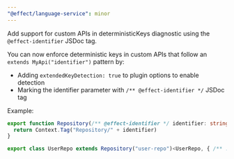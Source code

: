 ```yaml
---
"@effect/language-service": minor
---
```


Add support for custom APIs in deterministicKeys diagnostic using the `@effect-identifier` JSDoc tag.

You can now enforce deterministic keys in custom APIs that follow an `extends MyApi("identifier")` pattern by:
- Adding `extendedKeyDetection: true` to plugin options to enable detection
- Marking the identifier parameter with `/** @effect-identifier */` JSDoc tag

Example:
```ts
export function Repository(/** @effect-identifier */ identifier: string) {
  return Context.Tag("Repository/" + identifier)
}

export class UserRepo extends Repository("user-repo")<UserRepo, { /** ... */ }>() {}
```
